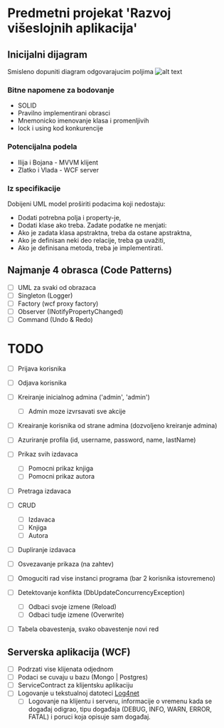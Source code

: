 # Predmetni projekat 'Razvoj višeslojnih aplikacija'

## Inicijalni dijagram
Smisleno dopuniti diagram odgovarajucim poljima
![alt text](https://i.ibb.co/x1cRb6Y/3.png)

### Bitne napomene za bodovanje
- SOLID
- Pravilno implementirani obrasci
- Mnemonicko imenovanje klasa i promenljivih
- lock i using kod konkurencije

### Potencijalna podela
- Ilija i Bojana - MVVM klijent
- Zlatko i Vlada - WCF server

### Iz specifikacije
Dobijeni UML model proširiti podacima koji nedostaju:
- Dodati potrebna polja i property-je,
- Dodati klase ako treba.
Zadate podatke ne menjati:
- Ako je zadata klasa apstraktna, treba da ostane apstraktna,
- Ako je definisan neki deo relacije, treba ga uvažiti,
- Ako je definisana metoda, treba je implementirati.

## Najmanje 4 obrasca (Code Patterns)
- [ ] UML za svaki od obrazaca
- [ ] Singleton (Logger)
- [ ] Factory (wcf proxy factory)
- [ ] Observer (INotifyPropertyChanged)
- [ ] Command (Undo & Redo)

# TODO
- [ ] Prijava korisnika
- [ ] Odjava korisnika
- [ ] Kreiranje inicialnog admina ('admin', 'admin')
  - [ ] Admin moze izvrsavati sve akcije
- [ ] Kreairanje korisnika od strane admina (dozvoljeno kreiranje admina)
- [ ] Azuriranje profila (id, username, password, name, lastName)
- [ ] Prikaz svih izdavaca
  - [ ] Pomocni prikaz knjiga
  - [ ] Pomocni prikaz autora
- [ ] Pretraga izdavaca
- [ ] CRUD
  - [ ] Izdavaca
  - [ ] Knjiga
  - [ ] Autora
- [ ] Dupliranje izdavaca
- [ ] Osvezavanje prikaza (na zahtev)
- [ ] Omoguciti rad vise instanci programa (bar 2 korisnika istovremeno)
- [ ] Detektovanje konfikta (DbUpdateConcurrencyException)
  - [ ] Odbaci svoje izmene (Reload)
  - [ ] Odbaci tudje izmene (Overwrite)
- [ ] Tabela obavestenja, svako obavestenje novi red


## Serverska aplikacija (WCF)
- [ ] Podrzati vise klijenata odjednom
- [ ] Podaci se cuvaju u bazu (Mongo | Postgres)
- [ ] ServiceContract za klijentsku aplikaciju
- [ ] Logovanje u tekstualnoj datoteci [Log4net](https://logging.apache.org/log4net/)
  - [ ] Logovanje na klijentu i serveru, informacije o vremenu kada se događaj odigrao, tipu događaja
(DEBUG, INFO, WARN, ERROR, FATAL) i poruci koja opisuje sam događaj.

